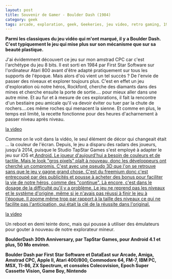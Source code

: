 ```yaml
---
layout: post
title: Souvenir de Gamer - Boulder Dash (1984)
category: geek
tags: arcade, exploration, geek, Geekeries, jeu video, retro gaming, 1980s
---
```

**Parmi les classiques du jeu vidéo qui m'ont marqué, il y a Boulder Dash. C'est typiquement le jeu qui mise plus sur son mécanisme que sur sa beauté plastique.**

J'ai évidemment découvert ce jeu sur mon amstrad CPC car c'est l'archétype du jeu 8 bits. Il est sorti en 1984 par First Star Software sur l'ordinateur Atari 800 avant d'être adapté pratiquement sur tous les supports de l'époque. Mais alors d'où vient un tel succès ? De l'envie de passer des niveaux et explorer toujours plus. C'est en effet un jeu d'exploration où notre héros, Rockford, cherche des diamants dans des mines et cherche ensuite la porte de sortie.... pour mieux aller dans une autre mine. Et au fur et à mesure de ces explorations, il fait la rencontre d'un bestiaire peu amicale qu'il va devoir éviter ou tuer par la chute de rochers....ces même roches qui menacent la sienne. Et comme en plus, le temps est limité, la recette fonctionne pour des heures d'acharnement à passer niveau après niveau.

[la video](https://www.youtube.com/watch?v=oMIqMU7oI_g)

Comme on le voit dans la vidéo, le seul élément de décor qui changeait était ... la couleur de l'écran. Depuis, le jeu a disparu des radars des joueurs, jusqu'à 2014, puisque le Studio TapStar Games s'est employé à adapter le jeu sur iOS et<span style="text-decoration:underline;"><a href="https://play.google.com/store/apps/details?id=com.tapstargames.boulderdash30"> Android.</a> Le joueur d'aujourd'hui a besoin de couleurs et de tactile. Mais le look "gros pixels" plaît à nouveau, donc les développeurs ont cherché un compromis. C'est avec une pseudo 3D que l'on se retrouve sans que le jeu y gagne grand chose. C'est du freemium donc c'est entrecoupé par des publicités et pousse à acheter des bonus pour faciliter la vie de notre héros, comme des "continue". Là encore, c'est dans le dosage de la difficulté qu'il y a problème. Le jeu ne reprend pas les niveaux et le système d'origine, même si je n'avais pas réussi à finir le jeu à l'époque. Il zoome même trop par rapport à la taille des niveaux ce qui ne facilite pas l'anticipation, qui était la clé de la réussite dans l'original.

[la video](https://www.youtube.com/watch?v=2_bOfHOXXZ4)

Un reboot en demi teinte donc, mais qui pousse à utiliser des émulateurs pour gouter à nouveau de notre explorateur mineur.

**BoulderDash 30th Anniversary, par TapStar Games, pour Android 4.1 et plus, 50 Mo environ**.

**Boulder Dash par First Star Software et DataEast sur Arcade, Amiga, Amstrad CPC, Apple II, Atari 400/800, Commodore 64, FM-7, IBM PC, MSX, TI-86, ZX Spectrum, et consoles Colecovision, Epoch Super Cassette Vision, Game Boy, Nintendo**
